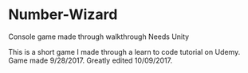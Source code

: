 # Number-Wizard
Console game made through walkthrough
Needs Unity

This is a short game I made through a learn to code tutorial on Udemy. Game made 9/28/2017.
                                                                        Greatly edited 10/09/2017.

